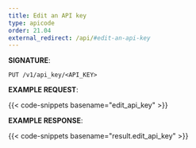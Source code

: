 ```yaml
---
title: Edit an API key
type: apicode
order: 21.04
external_redirect: /api/#edit-an-api-key
---
```



**SIGNATURE**:


`PUT /v1/api_key/<API_KEY>`


**EXAMPLE REQUEST**:


{{< code-snippets basename="edit_api_key" >}}


**EXAMPLE RESPONSE**:


{{< code-snippets basename="result.edit_api_key" >}}

